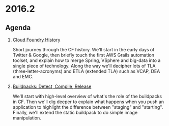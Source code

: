 # 2016.2

## Agenda

1. [Cloud Foundry History](http://www.slideshare.net/hsiliev/cloud-foundry-history)

   Short journey through the CF history. We'll start in the early days of Twitter & Google, then briefly touch the first AWS Grails automation toolset, and explain how to merge Spring, VSphere and big-data into a single piece of technology. Along the way we'll  decipher lots of TLA (three-letter-acronyms) and ETLA (extended TLA) such as VCAP, DEA and EMC.

2. [Buildpacks: Detect, Compile, Release](http://www.slideshare.net/hsiliev/buildpacks-detect-compile-release)

   We'll start with high-level overview of what's the role of the buildpacks in CF. Then we'll dig deeper to explain what happens when you push an application to highlight the difference between "staging" and "starting". Finally, we'll extend the static buildpack to do simple image manipulation. 
